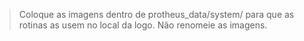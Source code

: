 > Coloque as imagens dentro de protheus_data/system/ 
para que as rotinas as usem no local da logo. 
> Não renomeie as imagens.